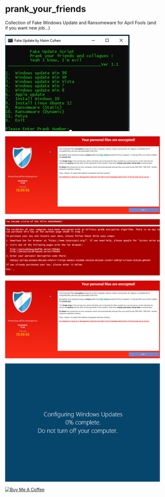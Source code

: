 # prank_your_friends
Collection of Fake Windows Update and Ransomeware for April Fools (and if you want new job...) 

![](img/menu.png)

![](img/CryptoPrank01.png)

![](img/CryptoPrank02.png)

![](img/CryptoPrank01.png)

![](img/win8_update.png)

<a href="https://www.buymeacoffee.com/haim_cohen" target="_blank"><img src="https://cdn.buymeacoffee.com/buttons/default-orange.png" alt="Buy Me A Coffee" height="41" width="174"></a>
